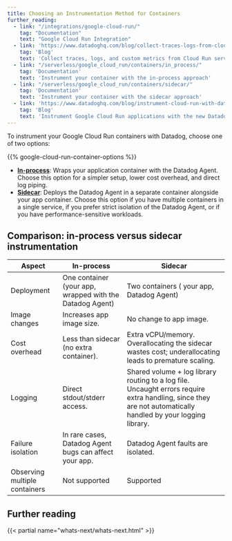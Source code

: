 ```yaml
---
title: Choosing an Instrumentation Method for Containers
further_reading:
  - link: "/integrations/google-cloud-run/"
    tag: "Documentation"
    text: "Google Cloud Run Integration"
  - link: 'https://www.datadoghq.com/blog/collect-traces-logs-from-cloud-run-with-datadog/'
    tag: 'Blog'
    text: 'Collect traces, logs, and custom metrics from Cloud Run services'
  - link: "/serverless/google_cloud_run/containers/in_process/"
    tag: 'Documentation'
    text: 'Instrument your container with the in-process approach'
  - link: "/serverless/google_cloud_run/containers/sidecar/"
    tag: 'Documentation'
    text: 'Instrument your container with the sidecar approach'
  - link: 'https://www.datadoghq.com/blog/instrument-cloud-run-with-datadog-sidecar/'
    tag: 'Blog'
    text: 'Instrument Google Cloud Run applications with the new Datadog Agent sidecar'
---
```


To instrument your Google Cloud Run containers with Datadog, choose one of two options:

{{% google-cloud-run-container-options %}}

- [**In-process**][1]: Wraps your application container with the Datadog Agent. Choose this option for a simpler setup, lower cost overhead, and direct log piping.
- [**Sidecar**][2]: Deploys the Datadog Agent in a separate container alongside your app container. Choose this option if you have multiple containers in a single service, if you prefer strict isolation of the Datadog Agent, or if you have performance-sensitive workloads.

## Comparison: in-process versus sidecar instrumentation

| Aspect                        | In-process                                               | Sidecar                                                                                                                                                      |
|-------------------------------|----------------------------------------------------------|--------------------------------------------------------------------------------------------------------------------------------------------------------------|
| Deployment                    | One container (your app, wrapped with the Datadog Agent) | Two containers ( your app, Datadog Agent)                                                                                                                    |
| Image changes                 | Increases app image size.                                | No change to app image.                                                                                                                                      |
| Cost overhead                 | Less than sidecar (no extra container).                  | Extra vCPU/memory. Overallocating the sidecar wastes cost; underallocating leads to premature scaling.                                                       |
| Logging                       | Direct stdout/stderr access.                             | Shared volume + log library routing to a log file. Uncaught errors require extra handling, since they are not automatically handled by your logging library. |
| Failure isolation             | In rare cases, Datadog Agent bugs can affect your app.   | Datadog Agent faults are isolated.                                                                                                                           |
| Observing multiple containers | Not supported                                            | Supported                                                                                                                                                    |


## Further reading

{{< partial name="whats-next/whats-next.html" >}}

[1]: /serverless/google_cloud_run/containers/in_process
[2]: /serverless/google_cloud_run/containers/sidecar
